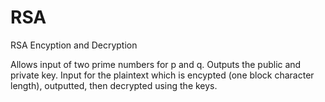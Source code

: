 # RSA
RSA Encyption and Decryption

Allows input of two prime numbers for p and q. 
Outputs the public and private key.
Input for the plaintext which is encypted (one block character length), outputted, then decrypted using the keys. 
